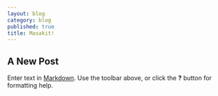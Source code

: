 ```yaml
---
layout: blog
category: blog
published: true
title: Masakit!
---
```

## A New Post

Enter text in [Markdown](http://daringfireball.net/projects/markdown/). Use the toolbar above, or click the **?** button for formatting help.
